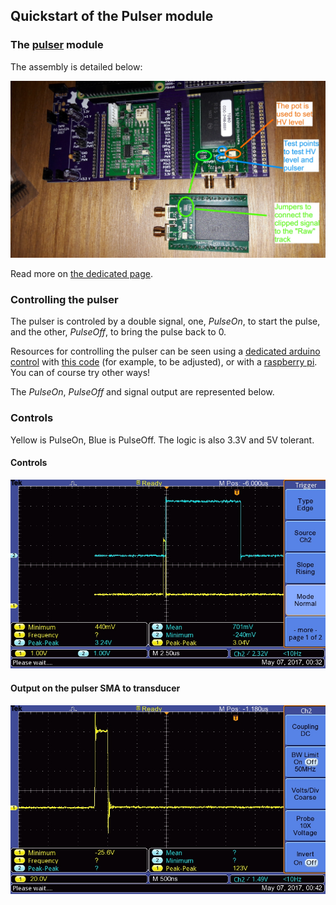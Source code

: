 ## Quickstart of the Pulser module

### The [pulser](/tobo/) module

The assembly is detailed below:

![](/tobo/images/QS_tobo.jpg)

Read more on [the dedicated page](/tobo/).

### Controlling the pulser

The pulser is controled by a double signal, one, _PulseOn_, to start the pulse, and the other, _PulseOff_, to bring the pulse back to 0. 

Resources for controlling the pulser can be seen using a [dedicated arduino control](/oneeye/) with [this code](/oneeye/oneye_pulser.ino) (for example, to be adjusted), or with a [raspberry pi](/tomtom/20170506-RPiAndTobo.md). You can of course try other ways!

The _PulseOn_, _PulseOff_ and signal output are represented below.

### Controls

Yellow is PulseOn, Blue is PulseOff. The logic is also 3.3V and 5V tolerant.


#### Controls

![](/tobo/images/2017/TEK0007.JPG)

#### Output on the pulser SMA to transducer

![](/tobo/images/2017/TEK0009.JPG)

